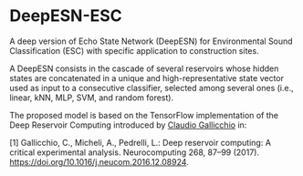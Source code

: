 # DeepESN-ESC
A deep version of Echo State Network (DeepESN) for Environmental Sound Classification (ESC) with specific application to construction sites.

A DeepESN consists in the cascade of several reservoirs whose hidden states are concatenated in a unique and high-representative state vector used as input to a consecutive classifier, selected among several ones (i.e., linear, kNN, MLP, SVM, and random forest).

The proposed model is based on the TensorFlow implementation of the Deep Reservoir Computing introduced by [Claudio Gallicchio](https://github.com/gallicch/DeepRC-TF) in:

[1] Gallicchio, C., Micheli, A., Pedrelli, L.: Deep reservoir computing: A critical experimental analysis. Neurocomputing 268, 87–99 (2017). https://doi.org/10.1016/j.neucom.2016.12.08924.
